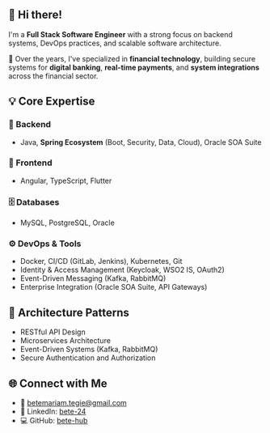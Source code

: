 ## 👋 Hi there!

I'm a **Full Stack Software Engineer** with a strong focus on backend systems, DevOps practices, and scalable software architecture.

🧾 Over the years, I've specialized in **financial technology**, building secure systems for **digital banking**, **real-time payments**, and **system integrations** across the financial sector.

## 💡 Core Expertise

### 🚀 Backend
- Java, **Spring Ecosystem** (Boot, Security, Data, Cloud), Oracle SOA Suite

### 🎨 Frontend
- Angular, TypeScript, Flutter

### 🗄 Databases
- MySQL, PostgreSQL, Oracle

### ⚙️ DevOps & Tools
- Docker, CI/CD (GitLab, Jenkins), Kubernetes, Git  
- Identity & Access Management (Keycloak, WSO2 IS, OAuth2)  
- Event-Driven Messaging (Kafka, RabbitMQ)  
- Enterprise Integration (Oracle SOA Suite, API Gateways)

## 🧩 Architecture Patterns

- RESTful API Design  
- Microservices Architecture  
- Event-Driven Systems (Kafka, RabbitMQ)  
- Secure Authentication and Authorization  

## 🌐 Connect with Me
 
- 📧 betemariam.tegie@gmail.com
- 📇 LinkedIn: [bete-24](https://www.linkedin.com/in/bete-24)   
- 💻 GitHub: [bete-hub](https://github.com/bete-hub)
